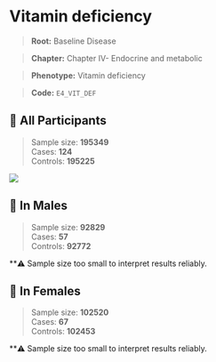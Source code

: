 # Vitamin deficiency

> **Root:** Baseline Disease  

> **Chapter:** Chapter IV- Endocrine and metabolic  

> **Phenotype:** Vitamin deficiency  

> **Code:** `E4_VIT_DEF`

## 🧪 All Participants  
> Sample size: **195349**  
> Cases: **124**  
> Controls: **195225**
<img src="/Disease/Figures/ALL/Baseline/E4_VIT_DEF.png"/>
<CsvTable src="/Disease_Data/ALL/Baseline/LG_E4_VIT_DEF.csv" label="🔍 View full results" />

## 👨 In Males  
> Sample size: **92829**  
> Cases: **57**  
> Controls: **92772**

**⚠️ Sample size too small to interpret results reliably.

## 👩 In Females  
> Sample size: **102520**  
> Cases: **67**  
> Controls: **102453**

**⚠️ Sample size too small to interpret results reliably.
